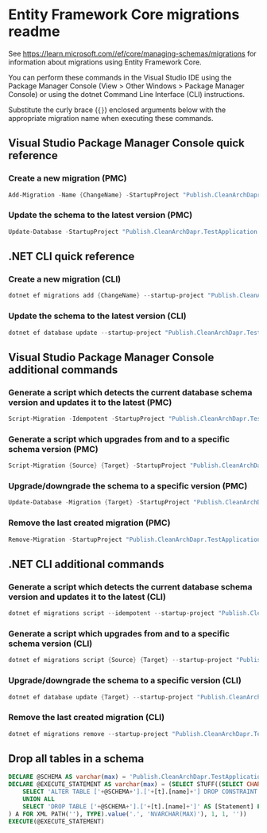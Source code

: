 # Entity Framework Core migrations readme

See <https://learn.microsoft.com//ef/core/managing-schemas/migrations> for information about migrations using Entity Framework Core.

You can perform these commands in the Visual Studio IDE using the Package Manager Console (View > Other Windows > Package Manager Console) or using the dotnet Command Line Interface (CLI) instructions.

Substitute the curly brace (`{}`) enclosed arguments below with the appropriate migration name when executing these commands.

## Visual Studio Package Manager Console quick reference

### Create a new migration (PMC)

```powershell
Add-Migration -Name {ChangeName} -StartupProject "Publish.CleanArchDapr.TestApplication.Api" -Project "Publish.CleanArchDapr.TestApplication.Infrastructure"
```

### Update the schema to the latest version (PMC)

```powershell
Update-Database -StartupProject "Publish.CleanArchDapr.TestApplication.Api" -Project "Publish.CleanArchDapr.TestApplication.Infrastructure"
```

## .NET CLI quick reference

### Create a new migration (CLI)

```powershell
dotnet ef migrations add {ChangeName} --startup-project "Publish.CleanArchDapr.TestApplication.Api" --project "Publish.CleanArchDapr.TestApplication.Infrastructure"
```

### Update the schema to the latest version (CLI)

```powershell
dotnet ef database update --startup-project "Publish.CleanArchDapr.TestApplication.Api" --project "Publish.CleanArchDapr.TestApplication.Infrastructure"
```

## Visual Studio Package Manager Console additional commands

### Generate a script which detects the current database schema version and updates it to the latest (PMC)

```powershell
Script-Migration -Idempotent -StartupProject "Publish.CleanArchDapr.TestApplication.Api" -Project "Publish.CleanArchDapr.TestApplication.Infrastructure"
```

### Generate a script which upgrades from and to a specific schema version (PMC)

```powershell
Script-Migration {Source} {Target} -StartupProject "Publish.CleanArchDapr.TestApplication.Api" -Project "Publish.CleanArchDapr.TestApplication.Infrastructure"
```

### Upgrade/downgrade the schema to a specific version (PMC)

```powershell
Update-Database -Migration {Target} -StartupProject "Publish.CleanArchDapr.TestApplication.Api" -Project "Publish.CleanArchDapr.TestApplication.Infrastructure"
```

### Remove the last created migration (PMC)

```powershell
Remove-Migration -StartupProject "Publish.CleanArchDapr.TestApplication.Api" -Project "Publish.CleanArchDapr.TestApplication.Infrastructure"
```

## .NET CLI additional commands

### Generate a script which detects the current database schema version and updates it to the latest (CLI)

```powershell
dotnet ef migrations script --idempotent --startup-project "Publish.CleanArchDapr.TestApplication.Api" --project "Publish.CleanArchDapr.TestApplication.Infrastructure"
```

### Generate a script which upgrades from and to a specific schema version (CLI)

```powershell
dotnet ef migrations script {Source} {Target} --startup-project "Publish.CleanArchDapr.TestApplication.Api" --project "Publish.CleanArchDapr.TestApplication.Infrastructure"
```

### Upgrade/downgrade the schema to a specific version (CLI)

```powershell
dotnet ef database update {Target} --startup-project "Publish.CleanArchDapr.TestApplication.Api" --project "Publish.CleanArchDapr.TestApplication.Infrastructure"
```

### Remove the last created migration (CLI)

```powershell
dotnet ef migrations remove --startup-project "Publish.CleanArchDapr.TestApplication.Api" --project "Publish.CleanArchDapr.TestApplication.Infrastructure"
```

## Drop all tables in a schema

```sql
DECLARE @SCHEMA AS varchar(max) = 'Publish.CleanArchDapr.TestApplication'
DECLARE @EXECUTE_STATEMENT AS varchar(max) = (SELECT STUFF((SELECT CHAR(13) + CHAR(10) + [Statement] FROM (
    SELECT 'ALTER TABLE ['+@SCHEMA+'].['+[t].[name]+'] DROP CONSTRAINT ['+[fk].[name]+']' AS [Statement] FROM [sys].[foreign_keys] AS [fk] INNER JOIN [sys].[tables] AS [t] ON [t].[object_id] = [fk].[parent_object_id] INNER JOIN [sys].[schemas] AS [s] ON [s].[schema_id] = [t].[schema_id] WHERE [s].[name] = @SCHEMA
    UNION ALL
    SELECT 'DROP TABLE ['+@SCHEMA+'].['+[t].[name]+']' AS [Statement] FROM [sys].[tables] AS [t] INNER JOIN [sys].[schemas] AS [s] ON [s].[schema_id] = [t].[schema_id] WHERE [s].[name] = @SCHEMA
) A FOR XML PATH(''), TYPE).value('.', 'NVARCHAR(MAX)'), 1, 1, ''))
EXECUTE(@EXECUTE_STATEMENT)
```
